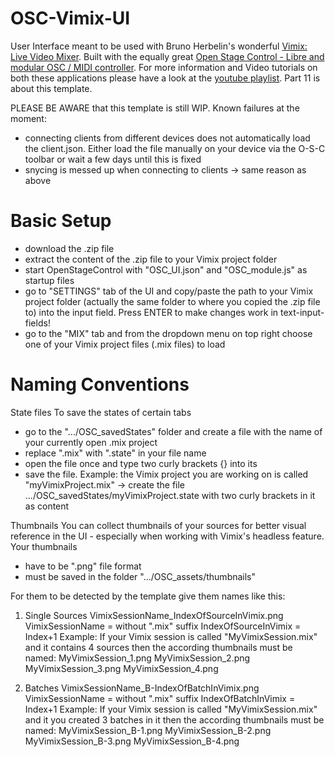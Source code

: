 # OSC-Vimix-UI
User Interface meant to be used with Bruno Herbelin's wonderful <a href="https://github.com/brunoherbelin/vimix">Vimix: Live Video Mixer</a>.
Built with the equally great <a href="https://openstagecontrol.ammd.net/">Open Stage Control - Libre and modular OSC / MIDI controller</a>.
For more information and Video tutorials on both these applications please have a look at the <a href="https://www.youtube.com/playlist?list=PLEky5KQSvdTiofKvdcbXkwmPlWi-lTPpT">youtube playlist</a>. Part 11 is about this template.

PLEASE BE AWARE that this template is still WIP.
Known failures at the moment:
- connecting clients from different devices does not automatically load the client.json. Either load the file manually on your device via the O-S-C toolbar or wait a few days until this is fixed
- snycing is messed up when connecting to clients -> same reason as above

# Basic Setup
- download the .zip file
- extract the content of the .zip file to your Vimix project folder
- start OpenStageControl with "OSC_UI.json" and "OSC_module.js" as startup files
- go to "SETTINGS" tab of the UI and copy/paste the path to your Vimix project folder (actually the same folder to where you copied the .zip file to) into the input field. Press ENTER to make changes work in text-input-fields!
- go to the "MIX" tab and from the dropdown menu on top right choose one of your Vimix project files (.mix files) to load

# Naming Conventions

State files
To save the states of certain tabs
- go to the ".../OSC_savedStates" folder and create a file with the name of your currently open .mix project
- replace ".mix" with ".state" in your file name
- open the file once and type two curly brackets {} into its
- save the file.
Example: the Vimix project you are working on is called "myVimixProject.mix"
-> create the file .../OSC_savedStates/myVimixProject.state with two curly brackets in it as content

Thumbnails
You can collect thumbnails of your sources for better visual reference in the UI - especially when working with Vimix's headless feature.
Your thumbnails
- have to be ".png" file format
- must be saved in the folder ".../OSC_assets/thumbnails" 

For them to be detected by the template give them names like this:
1. Single Sources
    VimixSessionName_IndexOfSourceInVimix.png
    VimixSessionName = without ".mix" suffix
    IndexOfSourceInVimix = Index+1
    Example: If your Vimix session is called "MyVimixSession.mix" and it contains 4 sources then the according thumbnails must be named:
       MyVimixSession_1.png
       MyVimixSession_2.png
       MyVimixSession_3.png
       MyVimixSession_4.png


2. Batches
    VimixSessionName_B-IndexOfBatchInVimix.png
    VimixSessionName = without ".mix" suffix
    IndexOfBatchInVimix = Index+1
    Example: If your Vimix session is called "MyVimixSession.mix" and it you created 3 batches in it
    then the according thumbnails must be named:
        MyVimixSession_B-1.png
        MyVimixSession_B-2.png
        MyVimixSession_B-3.png
        MyVimixSession_B-4.png
